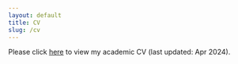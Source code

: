 ```yaml
---
layout: default
title: CV
slug: /cv
---
```


Please click [here](assets/li_CV.pdf) to view my academic CV (last updated: Apr 2024).

<br />
<br />
